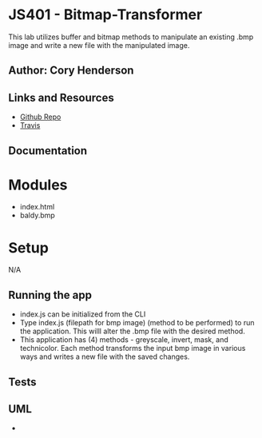 # JS401 - Bitmap-Transformer
This lab utilizes buffer and bitmap methods to manipulate an existing .bmp image and write a new file with the manipulated image.

## Author: Cory Henderson

## Links and Resources
- [Github Repo](https://github.com/401-advanced-javascript-1/bitmap-transformer)
- [Travis](https://www.travis-ci.com/401-advanced-javascript-1/bitmap-transformer)

## Documentation

# Modules
- index.html
- baldy.bmp

# Setup
N/A

## Running the app
- index.js can be initialized from the CLI
- Type index.js (filepath for bmp image) (method to be performed) to run the application.  This willl alter the .bmp file with the desired method.
- This application has (4) methods - greyscale, invert, mask, and technicolor. Each method transforms the input bmp image in various ways and writes a new file with the saved changes.

## Tests

## UML
- 